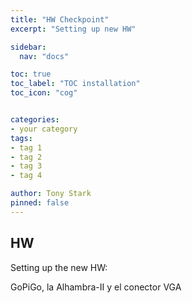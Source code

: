 ```yaml
---
title: "HW Checkpoint"
excerpt: "Setting up new HW"

sidebar:
  nav: "docs"

toc: true
toc_label: "TOC installation"
toc_icon: "cog"


categories:
- your category
tags:
- tag 1
- tag 2
- tag 3
- tag 4

author: Tony Stark
pinned: false
---
```



## HW

Setting up the new HW:

GoPiGo, la Alhambra-II y el conector VGA